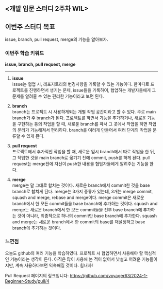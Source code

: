 ## <개발 입문 스터디 2주차 WIL>

## 이번주 스터디 목표
issue, branch, pull request, merge의 기능을 알아보자.

### 이번주 학습 키워드
**issue, branch, pull request, merge**

***

1. **issue**   
issue는 협업 시, 레포지토리의 변경사항을 기록할 수 있는 기능이다. 한마디로 프로젝트를 진행하면서 생기는 문제, issue들을 기록하여, 협업하는 개발자들에게 그 문제를 알려줄 수 있는 편리한 기능이라고 보면 된다.

2. **branch**   
branch는 프로젝트 시 사용하게되는 개별 작업 공간이라고 할 수 있다. 주로 main branch가 주 branch가 된다. 프로젝트를 하면서 기능을 추가하거나, 새로운 기능을 구현하는 등의 작업을 할 때, 새로운 branch를 파서 그 곳에서 작업을 하면 작업의 분리가 가능해져서 편리하다. branch를 여러개 만들어서 여러 단계의 작업을 분류할 수 있게 된다.

3. **pull request**   
프로젝트에서 추가적인 작업을 할 때, 새로운 임시 branch에서 따로 작업을 한 뒤, 그 작업한 것을 main branch로 옮기기 전에 commit, push를 하게 된다. pull request는 merge전에 자신이 push한 내용을 협업자들에게 알려주는 기능을 한다.

4. **merge**   
merge는 말 그대로 합치는 것이다. 새로운 branch에서 commit한 것을 base branch로 합치게 된다. merge는 3가지 종류가 있는데, 3개는 merge commit, squash and merge, rebase and merge이다. merge commit은 새로운 branch에서 한 모든 commit들을 base branch에 추가하는 것이다. squash and merge는 새로운 branch에서 한 모든 commit들을 전부 base branch에 추가하는 것이 아니라, 최종적으로 하나의 commit만 base branch에 추가한다. squash and merge는 새로운 branch에서 한 commit의 base를 재설정하고 base branch에 추가하는 것이다.

### 느낀점
오늘도 github의 여러 기능을 학습하였다. 프로젝트 시 협업하면서 사용해야 할 핵심적인 기능이라는 생각이 든다. 아직은 많이 사용해 본 적이 없어서 낯설고 어려운 기능들이지만, 계속 사용하다보면 익숙해질 것이다. 힘내자!

Pull Request 페이지의 링크입니다:
https://github.com/voyager63/2024-1-Beginner-Study/pull/4